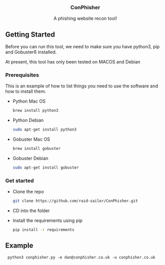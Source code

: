 <!-- PROJECT LOGO -->
<br />
<div align="center">
  <h3 align="center">ConPhisher</h3>

  <p align="center">
    A phishing website recon tool!
    <br />
  </p>
</div>

<!-- GETTING STARTED -->
## Getting Started

Before you can run this tool, we need to make sure you have python3, pip and Gobusterß installed. 

At present, this tool has only been tested on MACOS and Debian 

### Prerequisites

This is an example of how to list things you need to use the software and how to install them.
* Python Mac OS 
  ```sh
  brew install python3
  ```
* Python Debian
  ```sh
  sudo apt-get install python3
  ```
* Gobuster Mac OS 
  ```sh
  brew install gobuster
  ```
* Gobuster Debian
  ```sh
  sudo apt-get install gobuster
  ```

### Get started 

* Clone the repo 
  ```sh
  git clone https://github.com/raid-sailor/ConPhisher.git
  ```
* CD into the folder 

* Install the requirements using pip
  ```sh
  pip install -r requirements 
  ```
 
 ## Example 
 ```
  python3 conphisher.py -e dan@conphisher.co.uk -u conphisher.co.uk
  ```

